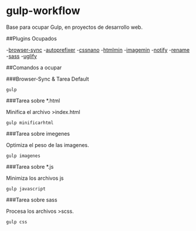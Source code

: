 # gulp-workflow

Base para ocupar Gulp, en proyectos de desarrollo web.

##Plugins Ocupados

-[browser-sync](https://www.npmjs.com/package/browser-sync)
-[autoprefixer](https://www.npmjs.com/package/gulp-autoprefixer)
-[cssnano](https://www.npmjs.com/package/gulp-cssnano)
-[htmlmin](https://www.npmjs.com/package/gulp-htmlmin)
-[imagemin](https://www.npmjs.com/package/gulp-imagemin)
-[notify](https://www.npmjs.com/package/gulp-notify)
-[rename](https://www.npmjs.com/package/gulp-rename)
-[sass](https://www.npmjs.com/package/gulp-sass)
-[uglify](https://www.npmjs.com/package/gulp-uglify)

##Comandos a ocupar

###Browser-Sync & Tarea Default

```
gulp
```

###Tarea sobre *.html

Minifica el archivo >index.html
```
gulp minificarhtml
```

###Tarea sobre imegenes

Optimiza el peso de las imagenes.
```
gulp imagenes
```

###Tarea sobre *.js

Minimiza los archivos js
```
gulp javascript
```

###Tarea sobre sass

Procesa los archivos >scss.
```
gulp css
```